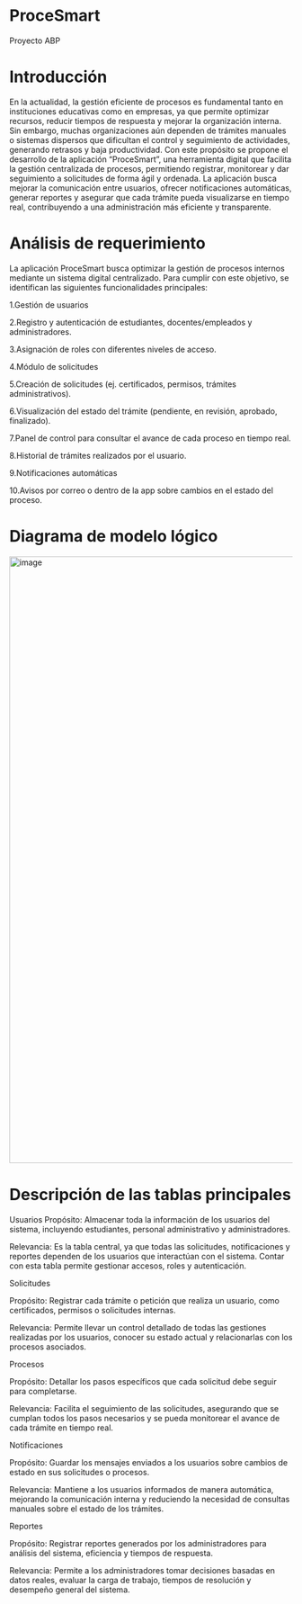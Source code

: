 # ProceSmart
Proyecto ABP 
# Introducción 
En la actualidad, la gestión eficiente de procesos es fundamental tanto en instituciones educativas como en empresas, ya que permite optimizar recursos, reducir tiempos de respuesta y mejorar la organización interna. Sin embargo, muchas organizaciones aún dependen de trámites manuales o sistemas dispersos que dificultan el control y seguimiento de actividades, generando retrasos y baja productividad.
Con este propósito se propone el desarrollo de la aplicación “ProceSmart”, una herramienta digital que facilita la gestión centralizada de procesos, permitiendo registrar, monitorear y dar seguimiento a solicitudes de forma ágil y ordenada. La aplicación busca mejorar la comunicación entre usuarios, ofrecer notificaciones automáticas, generar reportes y asegurar que cada trámite pueda visualizarse en tiempo real, contribuyendo a una administración más eficiente y transparente.

# Análisis de requerimiento 
La aplicación ProceSmart busca optimizar la gestión de procesos internos mediante un sistema digital centralizado. Para cumplir con este objetivo, se identifican las siguientes funcionalidades principales:

1.Gestión de usuarios

2.Registro y autenticación de estudiantes, docentes/empleados y administradores.

3.Asignación de roles con diferentes niveles de acceso.

4.Módulo de solicitudes

5.Creación de solicitudes (ej. certificados, permisos, trámites administrativos).

6.Visualización del estado del trámite (pendiente, en revisión, aprobado, finalizado).

7.Panel de control para consultar el avance de cada proceso en tiempo real.

8.Historial de trámites realizados por el usuario.

9.Notificaciones automáticas

10.Avisos por correo o dentro de la app sobre cambios en el estado del proceso.

# Diagrama de modelo lógico
<img width="1919" height="1079" alt="image" src="https://github.com/user-attachments/assets/e5f9764c-ca3d-4d97-998d-2f654bbadd79" />

# Descripción de las tablas principales

Usuarios
Propósito: Almacenar toda la información de los usuarios del sistema, incluyendo estudiantes, personal administrativo y administradores.

Relevancia: Es la tabla central, ya que todas las solicitudes, notificaciones y reportes dependen de los usuarios que interactúan con el sistema. Contar con esta tabla permite gestionar accesos, roles y autenticación.

Solicitudes

Propósito: Registrar cada trámite o petición que realiza un usuario, como certificados, permisos o solicitudes internas.

Relevancia: Permite llevar un control detallado de todas las gestiones realizadas por los usuarios, conocer su estado actual y relacionarlas con los procesos asociados.

Procesos

Propósito: Detallar los pasos específicos que cada solicitud debe seguir para completarse.

Relevancia: Facilita el seguimiento de las solicitudes, asegurando que se cumplan todos los pasos necesarios y se pueda monitorear el avance de cada trámite en tiempo real.

Notificaciones

Propósito: Guardar los mensajes enviados a los usuarios sobre cambios de estado en sus solicitudes o procesos.

Relevancia: Mantiene a los usuarios informados de manera automática, mejorando la comunicación interna y reduciendo la necesidad de consultas manuales sobre el estado de los trámites.

Reportes

Propósito: Registrar reportes generados por los administradores para análisis del sistema, eficiencia y tiempos de respuesta.

Relevancia: Permite a los administradores tomar decisiones basadas en datos reales, evaluar la carga de trabajo, tiempos de resolución y desempeño general del sistema.

